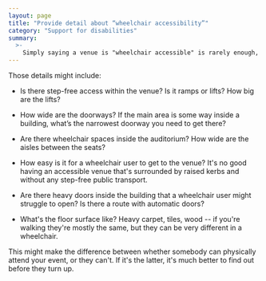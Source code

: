 ```yaml
---
layout: page
title: "Provide detail about “wheelchair accessibility”"
category: "Support for disabilities"
summary:
  >-
    Simply saying a venue is "wheelchair accessible" is rarely enough, because wheelchairs come in different shapes and sizes. More detail is better.
---
```


Those details might include:

*   Is there step-free access within the venue?
    Is it ramps or lifts?
    How big are the lifts?

*   How wide are the doorways?
    If the main area is some way inside a building, what’s the narrowest doorway you need to get there?

*   Are there wheelchair spaces inside the auditorium?
    How wide are the aisles between the seats?

*   How easy is it for a wheelchair user to get to the venue?
    It's no good having an accessible venue that's surrounded by raised kerbs and without any step-free public transport.

*   Are there heavy doors inside the building that a wheelchair user might struggle to open?
    Is there a route with automatic doors?

*   What's the floor surface like?
    Heavy carpet, tiles, wood -- if you're walking they're mostly the same, but they can be very different in a wheelchair.

This might make the difference between whether somebody can physically attend your event, or they can't.
If it's the latter, it's much better to find out before they turn up.
